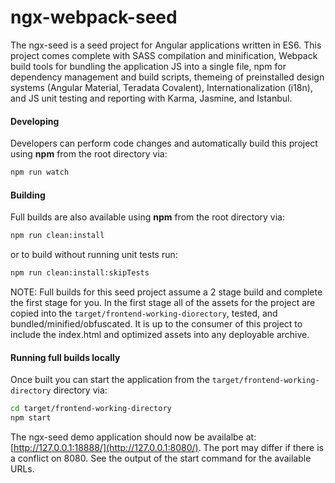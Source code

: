# ngx-webpack-seed

The ngx-seed is a seed project for Angular applications written in ES6. This project comes complete with SASS compilation and minification, Webpack build tools for bundling the application JS into a single file, npm for dependency management and build scripts, themeing of preinstalled design systems (Angular Material, Teradata Covalent), Internationalization (i18n), and JS unit testing and reporting with Karma, Jasmine, and Istanbul.

#### Developing
Developers can perform code changes and automatically build this project using **npm** from the root directory via:

```bash
npm run watch 
```

#### Building
Full builds are also available using **npm** from the root directory via:

```bash
npm run clean:install
```

or to build without running unit tests run:

```bash
npm run clean:install:skipTests
```

NOTE: Full builds for this seed project assume a 2 stage build and complete the first stage for you. In the first stage all of the assets for the project are copied into the `target/frontend-working-diorectory`, tested, and bundled/minified/obfuscated. It is up to the consumer of this project to include the index.html and optimized assets into any deployable archive.

#### Running full builds locally
Once built you can start the application from the `target/frontend-working-directory` directory via:

```bash
cd target/frontend-working-directory
npm start
```

The ngx-seed demo application should now be availalbe at: [http://127.0.0.1:18888/](http://127.0.0.1:8080/). The port may differ if there is a conflict on 8080. See the output of the start command for the
available URLs.


